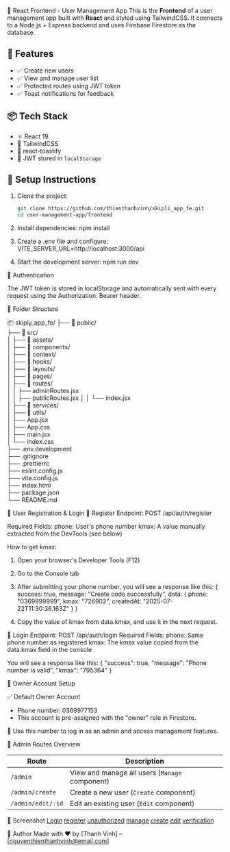 🎯 React Frontend - User Management App
This is the **Frontend** of a user management app built with **React** and styled using TailwindCSS. It connects to a Node.js + Express backend and uses Firebase Firestore as the database.

## 🚀 Features

- ✅ Create new users
- ✅ View and manage user list
- ✅ Protected routes using JWT token
- ✅ Toast notifications for feedback

## 📦 Tech Stack

- ⚛️ React 19
- 💨 TailwindCSS
- 🍞 react-toastify
- 🔐 JWT stored in `localStorage`

## 🔧 Setup Instructions

1. Clone the project:
   ```bash
   git clone https://github.com/thienthanhvinh/skipli_app_fe.git
   cd user-management-app/frontend
   ```
2. Install dependencies:
   npm install

3. Create a .env file and configure:
   VITE_SERVER_URL=http://localhost:3000/api

4. Start the development server:
   npm run dev

🔐 Authentication

The JWT token is stored in localStorage and automatically sent with every request using the Authorization: Bearer <token> header.

📁 Folder Structure

📦 skiply_app_fe/
├── 📁 public/  
├── 📁 src/  
│ ├── 📁 assets/  
│ ├── 📁 components/  
│ ├── 📁 context/  
│ ├── 📁 hooks/  
│ ├── 📁 layouts/  
│ ├── 📁 pages/  
│ ├── 📁 routes/  
│ │ ├── adminRoutes.jsx  
│ │ ├── publicRoutes.jsx
│ │ └── index.jsx  
│ ├── 📁 services/  
│ ├── 📁 utils/  
│ ├── App.jsx  
│ ├── App.css  
│ ├── main.jsx  
│ └── index.css  
├── .env.development  
├── .gitignore  
├── .prettierrc  
├── eslint.config.js  
├── vite.config.js  
├── index.html  
├── package.json  
└── README.md

🔐 User Registration & Login
📝 Register
Endpoint: POST /api/auth/register

Required Fields:
phone: User's phone number
kmax: A value manually extracted from the DevTools (see below)

How to get kmax:

1. Open your browser's Developer Tools (F12)

2. Go to the Console tab

3. After submitting your phone number, you will see a response like this:
   {
   success: true,
   message: "Create code successfully",
   data: {
   phone: "0369999999",
   kmax: "726902",
   createdAt: "2025-07-22T11:30:36.163Z"
   }
   }

4. Copy the value of kmax from data.kmax, and use it in the next request.

🔑 Login
Endpoint: POST /api/auth/login
Required Fields:
phone: Same phone number as registered
kmax: The kmax value copied from the data.kmax field in the console

You will see a response like this:
{
"success": true,
"message": "Phone number is valid",
"kmax": "795364"
}

👑 Owner Account Setup

✅ Default Owner Account

- Phone number: 0369977153
- This account is pre-assigned with the "owner" role in Firestore.

🔐 Use this number to log in as an admin and access management features.

📂 Admin Routes Overview

| Route             | Description                                    |
| ----------------- | ---------------------------------------------- |
| `/admin`          | View and manage all users (`Manage` component) |
| `/admin/create`   | Create a new user (`Create` component)         |
| `/admin/edit/:id` | Edit an existing user (`Edit` component)       |

📸 Screenshot
[Login](./screenshots/signin.png)
[register](./screenshots/signup.png)
[unauthorized](./screenshots/unauthorized.png)
[manage](./screenshots/managepage.png)
[create]('./screenshots/createuser.png)
[edit]('./screenshots/edituser.png')
[verification]('./screenshots/verifycation.png)

📝 Author
Made with ❤️ by [Thanh Vinh] – [nguyenthienthanhvinh@email.com]
